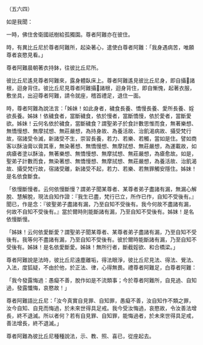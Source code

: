 （五六四）

如是我聞：

一時，佛住舍衛國祇樹給孤獨園。尊者阿難亦在彼住。

時，有異比丘尼於尊者阿難所，起染著心，遣使白尊者阿難：「我身遇病苦，唯願尊者哀愍見看。」

尊者阿難晨朝著衣持鉢，往彼比丘尼所。

彼比丘尼遙見尊者阿難來，露身體臥床上。尊者阿難遙見彼比丘尼身，即自攝𣫍諸根，迴身背住。彼比丘尼見尊者阿難攝𣫍諸根，迴身背住，即自慚愧，起著衣服，敷坐具，出迎尊者阿難，請令就座，稽首禮足，退住一面。

時，尊者阿難為說法言：「姊妹！如此身者，穢食長養、憍慢長養、愛所長養、婬欲長養。姊妹！依穢食者，當斷穢食，依於慢者，當斷憍慢，依於愛者，當斷愛欲。姊妹！云何名依於穢食，當斷穢食？謂聖弟子於食計數思惟而食，無著樂想、無憍慢想、無摩拭想、無莊嚴想，為持身故、為養活故、治飢渴病故、攝受梵行故，宿諸受令滅，新諸受不生，崇習長養，若力、若樂、若觸，當如是住。譬如商客以酥油膏以膏其車，無染著想、無憍慢想、無摩拭想、無莊嚴想，為運載故，如病瘡者塗以酥油，無著樂想、無憍慢想、無摩拭想、無莊嚴想，為瘡愈故。如是，聖弟子計數而食，無染著想、無憍慢想、無摩拭想、無莊嚴想，為養活故、治飢渴故、攝受梵行故，宿諸受離，新諸受不起，若力、若樂、若無罪觸安隱住。姊妹！是名依食斷食。

「依慢斷慢者。云何依慢斷慢？謂弟子聞某尊者、某尊者弟子盡諸有漏，無漏心解脫、慧解脫，現法自知作證：『我生已盡，梵行已立，所作已作，自知不受後有。』聞已，作是念：『彼聖弟子盡諸有漏，乃至自知不受後有。我今何故不盡諸有漏，何故不自知不受後有。』當於爾時則能斷諸有漏，乃至自知不受後有。姊妹！是名依慢斷慢。

「姊妹！云何依愛斷愛？謂聖弟子聞某尊者、某尊者弟子盡諸有漏，乃至自知不受後有。我等何不盡諸有漏，乃至自知不受後有。彼於爾時能斷諸有漏，乃至自知不受後有。姊妹！是名依愛斷愛。姊妹！無所行者，斷截婬欲、和合橋梁。」

尊者阿難說是法時，彼比丘尼遠塵離垢，得法眼淨，彼比丘尼見法、得法、覺法、入法，度狐疑，不由於他，於正法、律，心得無畏。禮尊者阿難足，白尊者阿難：

「我今發露悔過：愚癡不善，脫作如是不流類事；今於尊者阿難所，自見過、自知過，發露懺悔，哀愍故！」

尊者阿難語比丘尼：「汝今真實自見罪、自知罪，愚癡不善，汝自知作不類之罪，汝今自知、自見而悔過，於未來世得具足戒。我今受汝悔過，哀愍故，令汝善法增長，終不退滅。所以者何？若有自見罪、自知罪，能悔過者，於未來世得具足戒，善法增長，終不退滅。」

尊者阿難為彼比丘尼種種說法，示、教、照、喜已，從座起去。




